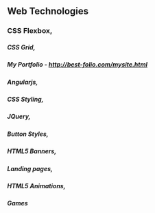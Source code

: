 
## Web Technologies
### CSS Flexbox,

##### CSS Grid,

##### My Portfolio - http://best-folio.com/mysite.html

##### Angularjs,

##### CSS Styling,

##### JQuery,

##### Button Styles,

##### HTML5 Banners,

##### Landing pages,

##### HTML5 Animations,

##### Games


